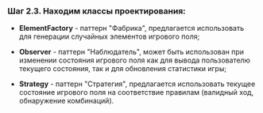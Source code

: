### Шаг 2.3. Находим классы проектирования:

- **ElementFactory** - паттерн "Фабрика", предлагается использовать для генерации случайных элементов игрового поля;

- **Observer** - паттерн "Наблюдатель", может быть использован при изменении состояния игрового поля как для вывода пользователю текущего состояния, так и для обновления статистики игры;

- **Strategy** - паттерн "Стратегия", предлагается использовать текущее состояние игрового поля на соответствие правилам (валидный ход, обнаружение комбинаций).